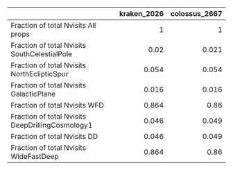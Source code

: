 |                                                  |   kraken_2026 |   colossus_2667 |
|:-------------------------------------------------|--------------:|----------------:|
| Fraction of total Nvisits All props              |         1     |           1     |
| Fraction of total Nvisits SouthCelestialPole     |         0.02  |           0.021 |
| Fraction of total Nvisits NorthEclipticSpur      |         0.054 |           0.054 |
| Fraction of total Nvisits GalacticPlane          |         0.016 |           0.016 |
| Fraction of total Nvisits WFD                    |         0.864 |           0.86  |
| Fraction of total Nvisits DeepDrillingCosmology1 |         0.046 |           0.049 |
| Fraction of total Nvisits DD                     |         0.046 |           0.049 |
| Fraction of total Nvisits WideFastDeep           |         0.864 |           0.86  |
